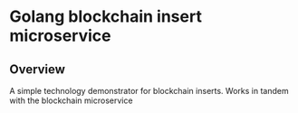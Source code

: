 # Golang blockchain insert microservice

## Overview

A simple technology demonstrator for blockchain inserts. Works in tandem with the blockchain microservice
